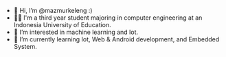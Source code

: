 - 👋 Hi, I’m @mazmurkeleng :)
- 🧑‍🎓 I'm a third year student majoring in computer engineering at an Indonesia University of Education.
- 👀 I’m interested in machine learning and Iot.
- 🌱 I’m currently learning Iot, Web & Android development, and Embedded System.

<!---
mazmurkeleng/mazmurkeleng is a ✨ special ✨ repository because its `README.md` (this file) appears on your GitHub profile.
You can click the Preview link to take a look at your changes.
--->
